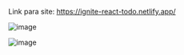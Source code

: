 Link para site: https://ignite-react-todo.netlify.app/

   
![image](https://github.com/azevedomarcelo/desafio-01-ignite-reactjs/assets/47447367/ecfb48d6-ee81-4548-859e-2f350450e166)
   
![image](https://github.com/azevedomarcelo/desafio-01-ignite-reactjs/assets/47447367/c4165837-d88c-4b55-a0a1-cd74e7076140)
   


